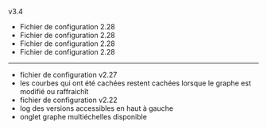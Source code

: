 v3.4
- Fichier de configuration 2.28
- Fichier de configuration 2.28
- Fichier de configuration 2.28
- Fichier de configuration 2.28
----
- fichier de configuration v2.27
- les courbes qui ont été cachées restent cachées lorsque le graphe est modifié ou raffraichît
- fichier de configuration v2.22
- log des versions accessibles en haut à gauche
- onglet graphe multiéchelles disponible

